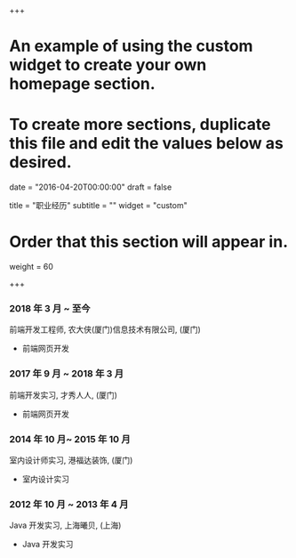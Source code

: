 +++
# An example of using the custom widget to create your own homepage section.
# To create more sections, duplicate this file and edit the values below as desired.

date = "2016-04-20T00:00:00"
draft = false

title = "职业经历"
subtitle = ""
widget = "custom"

# Order that this section will appear in.
weight = 60

+++

### 2018 年 3 月 ~ 至今

前端开发工程师, 农大侠(厦门)信息技术有限公司, (厦门)

- 前端网页开发

### 2017 年 9 月 ~ 2018 年 3 月

前端开发实习, 才秀人人, (厦门)

- 前端网页开发

### 2014 年 10 月~ 2015 年 10 月

室内设计师实习, 港福达装饰, (厦门)

- 室内设计实习

### 2012 年 10 月 ~ 2013 年 4 月

Java 开发实习, 上海曦贝, (上海)

- Java 开发实习
